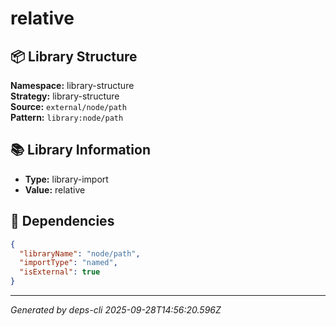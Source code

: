 # relative

## 📦 Library Structure

**Namespace:** library-structure  
**Strategy:** library-structure  
**Source:** `external/node/path`  
**Pattern:** `library:node/path`

## 📚 Library Information

- **Type:** library-import
- **Value:** relative

## 🔗 Dependencies

```json
{
  "libraryName": "node/path",
  "importType": "named",
  "isExternal": true
}
```

---
*Generated by deps-cli 2025-09-28T14:56:20.596Z*

